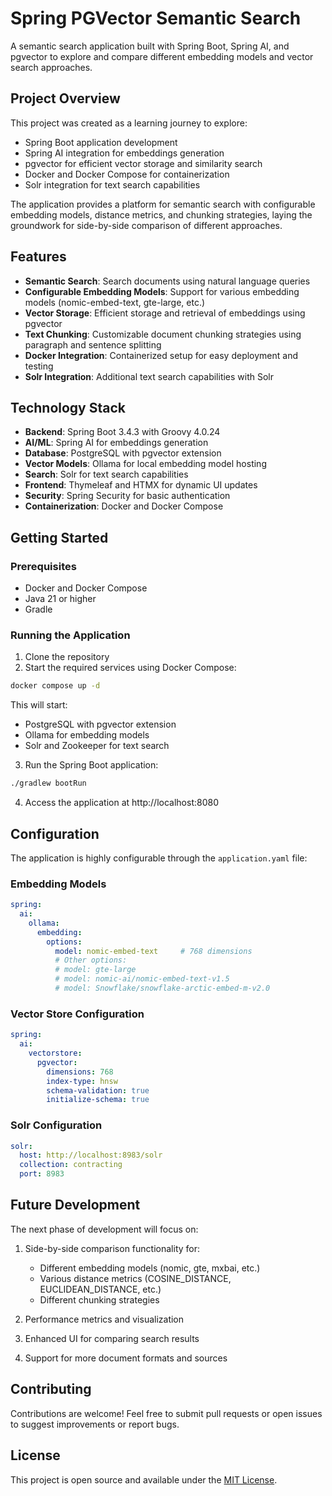 # Spring PGVector Semantic Search

A semantic search application built with Spring Boot, Spring AI, and pgvector to explore and compare different embedding models and vector search approaches.

## Project Overview

This project was created as a learning journey to explore:
- Spring Boot application development
- Spring AI integration for embeddings generation
- pgvector for efficient vector storage and similarity search
- Docker and Docker Compose for containerization
- Solr integration for text search capabilities

The application provides a platform for semantic search with configurable embedding models, distance metrics, and chunking strategies, laying the groundwork for side-by-side comparison of different approaches.

## Features

- **Semantic Search**: Search documents using natural language queries
- **Configurable Embedding Models**: Support for various embedding models (nomic-embed-text, gte-large, etc.)
- **Vector Storage**: Efficient storage and retrieval of embeddings using pgvector
- **Text Chunking**: Customizable document chunking strategies using paragraph and sentence splitting
- **Docker Integration**: Containerized setup for easy deployment and testing
- **Solr Integration**: Additional text search capabilities with Solr

## Technology Stack

- **Backend**: Spring Boot 3.4.3 with Groovy 4.0.24
- **AI/ML**: Spring AI for embeddings generation
- **Database**: PostgreSQL with pgvector extension
- **Vector Models**: Ollama for local embedding model hosting
- **Search**: Solr for text search capabilities
- **Frontend**: Thymeleaf and HTMX for dynamic UI updates
- **Security**: Spring Security for basic authentication
- **Containerization**: Docker and Docker Compose

## Getting Started

### Prerequisites

- Docker and Docker Compose
- Java 21 or higher
- Gradle

### Running the Application

1. Clone the repository
2. Start the required services using Docker Compose:

```bash
docker compose up -d
```

This will start:
- PostgreSQL with pgvector extension
- Ollama for embedding models
- Solr and Zookeeper for text search

3. Run the Spring Boot application:

```bash
./gradlew bootRun
```

4. Access the application at http://localhost:8080

## Configuration

The application is highly configurable through the `application.yaml` file:

### Embedding Models

```yaml
spring:
  ai:
    ollama:
      embedding:
        options:
          model: nomic-embed-text     # 768 dimensions
          # Other options:
          # model: gte-large
          # model: nomic-ai/nomic-embed-text-v1.5
          # model: Snowflake/snowflake-arctic-embed-m-v2.0
```

### Vector Store Configuration

```yaml
spring:
  ai:
    vectorstore:
      pgvector:
        dimensions: 768
        index-type: hnsw
        schema-validation: true
        initialize-schema: true
```

### Solr Configuration

```yaml
solr:
  host: http://localhost:8983/solr
  collection: contracting
  port: 8983
```

## Future Development

The next phase of development will focus on:

1. Side-by-side comparison functionality for:
   - Different embedding models (nomic, gte, mxbai, etc.)
   - Various distance metrics (COSINE_DISTANCE, EUCLIDEAN_DISTANCE, etc.)
   - Different chunking strategies

2. Performance metrics and visualization
3. Enhanced UI for comparing search results
4. Support for more document formats and sources

## Contributing

Contributions are welcome! Feel free to submit pull requests or open issues to suggest improvements or report bugs.

## License

This project is open source and available under the [MIT License](LICENSE).
